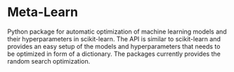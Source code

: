 # Meta-Learn
Python package for automatic optimization of machine learning models and their hyperparameters in scikit-learn. The API is similar to scikit-learn and provides an easy setup of the models and hyperparameters that needs to be optimized in form of a dictionary. The packages currently provides the random search optimization.
